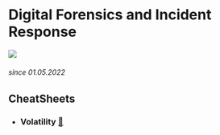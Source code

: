 # Digital Forensics and Incident Response
![](https://phonoteka.org/uploads/posts/2021-05/thumbs/1622208355_11-phonoteka_org-p-piksel-art-kompyuter-krasivo-12.jpg)
###### since 01.05.2022

## CheatSheets

* ### Volatility [:feet:](https://github.com/Pash3nlee/HackTheBox/blob/main/Easy/Laboratory.md)
